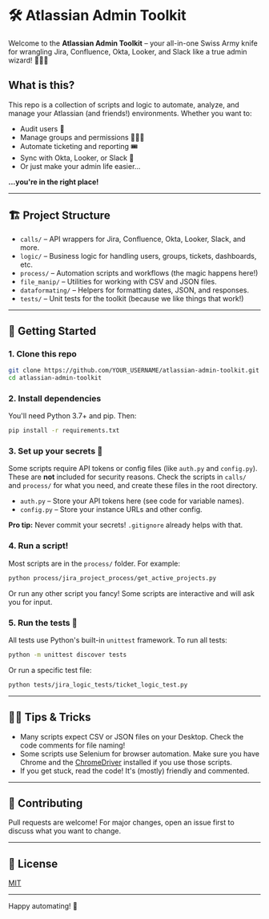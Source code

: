 # 🛠️ Atlassian Admin Toolkit

Welcome to the **Atlassian Admin Toolkit** – your all-in-one Swiss Army knife for wrangling Jira, Confluence, Okta, Looker, and Slack like a true admin wizard! 🧙‍♂️✨

## What is this?
This repo is a collection of scripts and logic to automate, analyze, and manage your Atlassian (and friends!) environments. Whether you want to:
- Audit users 👀
- Manage groups and permissions 🧑‍🤝‍🧑
- Automate ticketing and reporting 🎟️
- Sync with Okta, Looker, or Slack 🔄
- Or just make your admin life easier...

**...you're in the right place!**

---

## 🏗️ Project Structure

- `calls/` – API wrappers for Jira, Confluence, Okta, Looker, Slack, and more.
- `logic/` – Business logic for handling users, groups, tickets, dashboards, etc.
- `process/` – Automation scripts and workflows (the magic happens here!)
- `file_manip/` – Utilities for working with CSV and JSON files.
- `dataformating/` – Helpers for formatting dates, JSON, and responses.
- `tests/` – Unit tests for the toolkit (because we like things that work!)

---

## 🚀 Getting Started

### 1. Clone this repo
```bash
git clone https://github.com/YOUR_USERNAME/atlassian-admin-toolkit.git
cd atlassian-admin-toolkit
```

### 2. Install dependencies
You'll need Python 3.7+ and pip. Then:
```bash
pip install -r requirements.txt
```

### 3. Set up your secrets 🔑
Some scripts require API tokens or config files (like `auth.py` and `config.py`). These are **not** included for security reasons. Check the scripts in `calls/` and `process/` for what you need, and create these files in the root directory.

- `auth.py` – Store your API tokens here (see code for variable names).
- `config.py` – Store your instance URLs and other config.

**Pro tip:** Never commit your secrets! `.gitignore` already helps with that.

### 4. Run a script!
Most scripts are in the `process/` folder. For example:
```bash
python process/jira_project_process/get_active_projects.py
```
Or run any other script you fancy! Some scripts are interactive and will ask you for input.

### 5. Run the tests 🧪
All tests use Python's built-in `unittest` framework. To run all tests:
```bash
python -m unittest discover tests
```
Or run a specific test file:
```bash
python tests/jira_logic_tests/ticket_logic_test.py
```

---

## 🦸‍♂️ Tips & Tricks
- Many scripts expect CSV or JSON files on your Desktop. Check the code comments for file naming!
- Some scripts use Selenium for browser automation. Make sure you have Chrome and the [ChromeDriver](https://sites.google.com/a/chromium.org/chromedriver/) installed if you use those scripts.
- If you get stuck, read the code! It's (mostly) friendly and commented.

---

## 🧩 Contributing
Pull requests are welcome! For major changes, open an issue first to discuss what you want to change.

---

## 📜 License
[MIT](LICENSE)

---

Happy automating! 🚀 